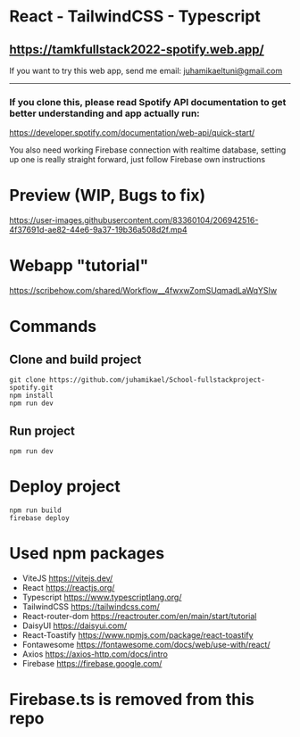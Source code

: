 # React - TailwindCSS - Typescript
## https://tamkfullstack2022-spotify.web.app/
If you want to try this web app, send me email: juhamikaeltuni@gmail.com

---

### If you clone this, please read Spotify API documentation to get better understanding and app actually run:
https://developer.spotify.com/documentation/web-api/quick-start/

You also need working Firebase connection with realtime database, setting up one is really straight forward, just follow Firebase own instructions

# Preview (WIP, Bugs to fix)

https://user-images.githubusercontent.com/83360104/206942516-4f37691d-ae82-44e6-9a37-19b36a508d2f.mp4



# Webapp "tutorial"
https://scribehow.com/shared/Workflow__4fwxwZomSUqmadLaWqYSIw

# Commands

## Clone and build project
```
git clone https://github.com/juhamikael/School-fullstackproject-spotify.git
npm install  
npm run dev
```

## Run project
```
npm run dev
```

# Deploy project
```
npm run build
firebase deploy
```

# Used npm packages


- ViteJS	https://vitejs.dev/
- React	https://reactjs.org/
- Typescript	https://www.typescriptlang.org/
- TailwindCSS	https://tailwindcss.com/
- React-router-dom	https://reactrouter.com/en/main/start/tutorial
- DaisyUI	https://daisyui.com/
- React-Toastify	https://www.npmjs.com/package/react-toastify
- Fontawesome	https://fontawesome.com/docs/web/use-with/react/
- Axios	https://axios-http.com/docs/intro
- Firebase	https://firebase.google.com/

# Firebase.ts is removed from this repo


